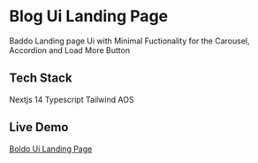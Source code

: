 # Blog Ui Landing Page

Baddo Landing page Ui with Minimal Fuctionality for the Carousel, Accordion and Load More Button

## Tech Stack
Nextjs 14
Typescript
Tailwind
AOS

## Live Demo
[Boldo Ui Landing Page](https://blog-landing-page-mu-six.vercel.app/)

